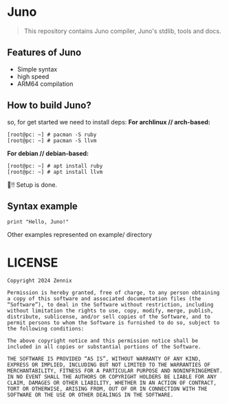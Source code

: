 # Juno
> This repository contains Juno compiler, Juno's stdlib, tools and docs.

## Features of Juno
- Simple syntax
- high speed
- ARM64 compilation

## How to build Juno?
so, for get started we need to install deps:
**For archlinux // arch-based:**
```shell
[root@pc: ~] # pacman -S ruby
[root@pc: ~] # pacman -S llvm
```

**For debian // debian-based:**
```shell
[root@pc: ~] # apt install ruby
[root@pc: ~] # apt install llvm
```

🎉!! Setup is done.

## Syntax example
```juno
print "Hello, Juno!"
```
Other examples represented on example/ directory

# LICENSE
```
Copyright 2024 Zennix

Permission is hereby granted, free of charge, to any person obtaining a copy of this software and associated documentation files (the “Software”), to deal in the Software without restriction, including without limitation the rights to use, copy, modify, merge, publish, distribute, sublicense, and/or sell copies of the Software, and to permit persons to whom the Software is furnished to do so, subject to the following conditions:

The above copyright notice and this permission notice shall be included in all copies or substantial portions of the Software.

THE SOFTWARE IS PROVIDED “AS IS”, WITHOUT WARRANTY OF ANY KIND, EXPRESS OR IMPLIED, INCLUDING BUT NOT LIMITED TO THE WARRANTIES OF MERCHANTABILITY, FITNESS FOR A PARTICULAR PURPOSE AND NONINFRINGEMENT. IN NO EVENT SHALL THE AUTHORS OR COPYRIGHT HOLDERS BE LIABLE FOR ANY CLAIM, DAMAGES OR OTHER LIABILITY, WHETHER IN AN ACTION OF CONTRACT, TORT OR OTHERWISE, ARISING FROM, OUT OF OR IN CONNECTION WITH THE SOFTWARE OR THE USE OR OTHER DEALINGS IN THE SOFTWARE.
```
